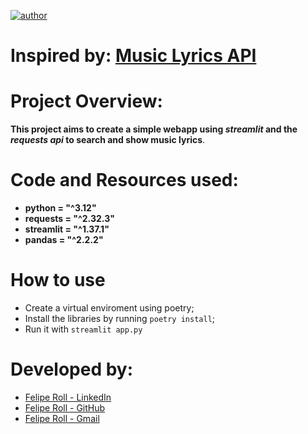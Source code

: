 [![author](https://img.shields.io/badge/author-feliperoll-purple.svg)](https://www.linkedin.com/in/felipe-roll/)

# Inspired by: [Music Lyrics API](https://www.youtube.com/watch?v=_03CKMuvIxU)

# Project Overview: 
<b>This project aims to create a simple webapp using *streamlit* and the *requests api* to search and show music lyrics</b>.

# Code and Resources used:
* **python = "^3.12"**
* **requests = "^2.32.3"**
* **streamlit = "^1.37.1"**
* **pandas = "^2.2.2"**

# How to use
* Create a virtual enviroment using poetry;
* Install the libraries by running ```poetry install```;
* Run it with ```streamlit app.py```

# Developed by: 
  * [Felipe Roll - LinkedIn](https://www.linkedin.com/in/felipe-roll)
  * [Felipe Roll - GitHub](https://github.com/FelipeLRoll)
  * [Felipe Roll - Gmail](felipelroll@gmail.com)
